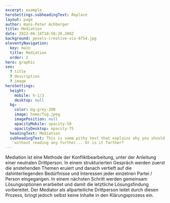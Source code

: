 ```yaml
---
excerpt: example
heroSettings.subheadingText: Replace
layout: page
author: Hans-Peter Achberger
title: Mediation
date: 2022-06-16T10:58:20.208Z
background: pexels-creative-vix-9754.jpg
eleventyNavigation:
  key: main
  title: Mediation
  order: 2
hero: graphic
seo:
  ? title
  ? description
  ? image
heroSettings:
  height:
    mobile: h-1/3
    desktop: null
  bg:
    color: bg-grey-200
    image: home/fog.jpeg
    imagePosition: null
    opacityMobile: opacity-50
    opacityDesktop: opacity-75
  headingText: Mediation
  subheadingText: This is some pithy text that explains why you should hire us
    without reading any further... Or is it farther?
---
```


Mediation ist eine Methode der Konfliktbearbeitung, unter der Anleitung einer neutralen Drittperson. In einem strukturierten Gespräch werden zuerst die anstehenden Themen eruiert und danach vertieft auf die dahinterliegenden Bedürfnisse und Interessen jeder einzelnen Partei / Person eingegangen. In einem nächsten Schritt werden gemeinsam Lösungsoptionen erarbeitet und damit die letztliche Lösungsfindung vorbereitet. Der Mediator als allparteiliche Drittperson leitet durch diesen Prozess, bringt jedoch selbst keine Inhalte in den Klärungsprozess ein.
